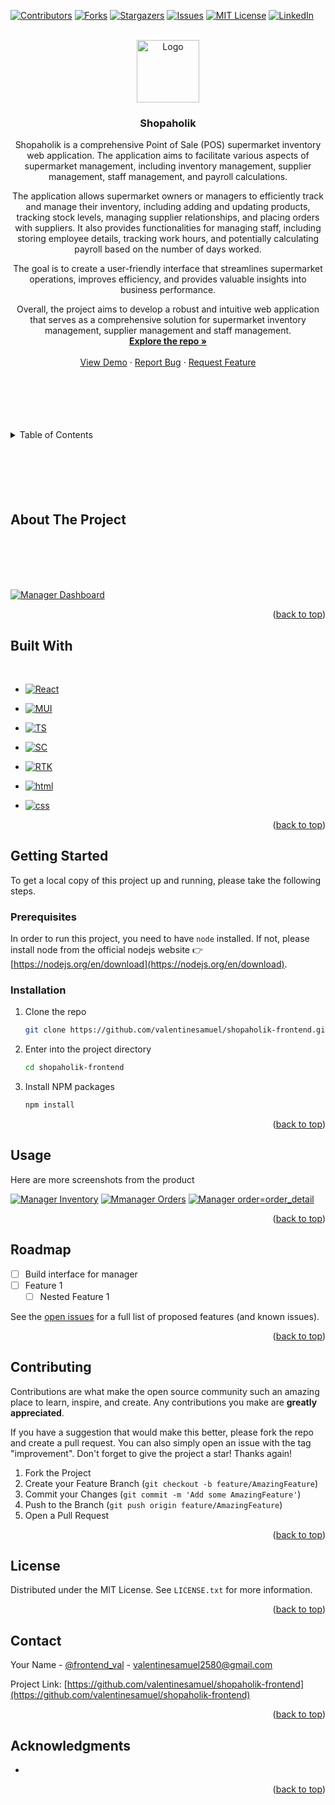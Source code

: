 <a name="readme-top"></a>

[![Contributors][contributors-shield]][contributors-url]
[![Forks][forks-shield]][forks-url]
[![Stargazers][stars-shield]][stars-url]
[![Issues][issues-shield]][issues-url]
[![MIT License][license-shield]][license-url]
[![LinkedIn][linkedin-shield]][linkedin-url]

<!-- PROJECT LOGO -->
<br />
<div align="center">
  <a href="https://github.com/valentinesamuel/shopaholik-frontend">
    <img src="./src/assets/images/shopaholik-logo.svg" alt="Logo" height="100" width="100">
  </a>

<h3 align="center"><b>Shopaholik</b></h3>

  <p align="center">
Shopaholik is a comprehensive Point of Sale (POS) supermarket inventory web application. The application aims to facilitate various aspects of supermarket management, including inventory management, supplier management, staff management, and payroll calculations.

The application allows supermarket owners or managers to efficiently track and manage their inventory, including adding and updating products, tracking stock levels, managing supplier relationships, and placing orders with suppliers. It also provides functionalities for managing staff, including storing employee details, tracking work hours, and potentially calculating payroll based on the number of days worked.

The goal is to create a user-friendly interface that streamlines supermarket operations, improves efficiency, and provides valuable insights into business performance.

Overall, the project aims to develop a robust and intuitive web application that serves as a comprehensive solution for supermarket inventory management, supplier management and staff management.
<br />
<a href="https://github.com/valentinesamuel/shopaholik-frontend"><strong>Explore the repo »</strong></a>
<br />
<br />
<a href="https://github.com/valentinesamuel/shopaholik-frontend">View Demo</a>
·
<a href="https://github.com/valentinesamuel/shopaholik-frontend/issues">Report Bug</a>
·
<a href="https://github.com/valentinesamuel/shopaholik-frontend/issues">Request Feature</a>
  </p>
</div>

<br/>
<br/>
<br/>
<br/>
<br/>

<!-- TABLE OF CONTENTS -->
<details>
  <summary>Table of Contents</summary>
  <ol>
    <li>
      <a href="#about-the-project">About The Project</a>
      <ul>
        <li><a href="#built-with">Built With</a></li>
      </ul>
    </li>
    <li>
      <a href="#getting-started">Getting Started</a>
      <ul>
        <li><a href="#prerequisites">Prerequisites</a></li>
        <li><a href="#installation">Installation</a></li>
      </ul>
    </li>
    <li><a href="#usage">Usage</a></li>
    <li><a href="#roadmap">Roadmap</a></li>
    <li><a href="#contributing">Contributing</a></li>
    <li><a href="#license">License</a></li>
    <li><a href="#contact">Contact</a></li>
    <li><a href="#acknowledgments">Acknowledgments</a></li>
  </ol>
</details>

<!-- ABOUT THE PROJECT -->
<br/>
<br/>
<br/>
<br/>
<br/>

## About The Project

<br/>
<br/>
<br/>
<br/>

[![Manager Dashboard][product-screenshot-1]](https://example.com)

<p align="right">(<a href="#readme-top">back to top</a>)</p>

## Built With

<br/>

- [![React][React]][React-url]

- [![MUI][mui]][mui-url]

- [![TS][typescript]][typescript-url]

- [![SC][styled-components]][styled-components-url]

- [![RTK][rtk]][rtk-url]

- [![html][html]][html-url]

- [![css][css]][css-url]

<p align="right">(<a href="#readme-top">back to top</a>)</p>

<!-- GETTING STARTED -->

## Getting Started

To get a local copy of this project up and running, please take the following steps.

### Prerequisites

In order to run this project, you need to have `node` installed. If not, please install node from the official nodejs website 👉 [https://nodejs.org/en/download](https://nodejs.org/en/download).

### Installation

1. Clone the repo
   ```sh
   git clone https://github.com/valentinesamuel/shopaholik-frontend.git
   ```
2. Enter into the project directory
   ```sh
   cd shopaholik-frontend
   ```
3. Install NPM packages
   ```sh
   npm install
   ```

<p align="right">(<a href="#readme-top">back to top</a>)</p>

<!-- USAGE EXAMPLES -->

## Usage

<p>
Here are more screenshots from the product
</p>

[![Manager Inventory][product-screenshot-2]](https://example.com)
[![Mmanager Orders][product-screenshot-3]](https://example.com)
[![Manager order=order_detail][product-screenshot-4]](https://example.com)

<p align="right">(<a href="#readme-top">back to top</a>)</p>

<!-- ROADMAP -->

## Roadmap

- [ ] Build interface for manager
- [ ] Feature 1
  - [ ] Nested Feature 1

See the [open issues](https://github.com/valentinesamuel/shopaholik-frontend/issues) for a full list of proposed features (and known issues).

<p align="right">(<a href="#readme-top">back to top</a>)</p>

<!-- CONTRIBUTING -->

## Contributing

Contributions are what make the open source community such an amazing place to learn, inspire, and create. Any contributions you make are **greatly appreciated**.

If you have a suggestion that would make this better, please fork the repo and create a pull request. You can also simply open an issue with the tag "improvement".
Don't forget to give the project a star! Thanks again!

1. Fork the Project
2. Create your Feature Branch (`git checkout -b feature/AmazingFeature`)
3. Commit your Changes (`git commit -m 'Add some AmazingFeature'`)
4. Push to the Branch (`git push origin feature/AmazingFeature`)
5. Open a Pull Request

<p align="right">(<a href="#readme-top">back to top</a>)</p>

<!-- LICENSE -->

## License

Distributed under the MIT License. See `LICENSE.txt` for more information.

<p align="right">(<a href="#readme-top">back to top</a>)</p>

<!-- CONTACT -->

## Contact

Your Name - [@frontend_val](https://twitter.com/frontend_val) - valentinesamuel2580@gmail.com

Project Link: [https://github.com/valentinesamuel/shopaholik-frontend](https://github.com/valentinesamuel/shopaholik-frontend)

<p align="right">(<a href="#readme-top">back to top</a>)</p>

<!-- ACKNOWLEDGMENTS -->

## Acknowledgments

- []()


<p align="right">(<a href="#readme-top">back to top</a>)</p>

<!-- MARKDOWN LINKS & IMAGES -->
<!-- https://www.markdownguide.org/basic-syntax/#reference-style-links -->

[contributors-shield]: https://img.shields.io/github/contributors/valentinesamuel/shopaholik-frontend.svg?style=for-the-badge
[contributors-url]: https://github.com/valentinesamuel/shopaholik-frontend/graphs/contributors
[forks-shield]: https://img.shields.io/github/forks/valentinesamuel/shopaholik-frontend.svg?style=for-the-badge
[forks-url]: https://github.com/valentinesamuel/shopaholik-frontend/network/members
[stars-shield]: https://img.shields.io/github/stars/valentinesamuel/shopaholik-frontend.svg?style=for-the-badge
[stars-url]: https://github.com/valentinesamuel/shopaholik-frontend/stargazers
[issues-shield]: https://img.shields.io/github/issues/valentinesamuel/shopaholik-frontend.svg?style=for-the-badge
[issues-url]: https://github.com/valentinesamuel/shopaholik-frontend/issues
[license-shield]: https://img.shields.io/github/license/valentinesamuel/shopaholik-frontend.svg?style=for-the-badge
[license-url]: https://github.com/valentinesamuel/shopaholik-frontend/blob/master/LICENSE.txt
[linkedin-shield]: https://img.shields.io/badge/-LinkedIn-black.svg?style=for-the-badge&logo=linkedin&colorB=555
[linkedin-url]: https://linkedin.com/in/samuel-val
[product-screenshot-1]: ./src/assets/images/manager-shot-1.png
[product-screenshot-2]: ./src/assets/images/manager-shot-2.png
[product-screenshot-3]: ./src/assets/images/manager-shot-3.png
[product-screenshot-4]: ./src/assets/images/manager-shot-4.png
[React]: https://img.shields.io/badge/React-20232A?style=for-the-badge&logo=react&logoColor=61DAFB
[React-url]: https://reactjs.org/
[mui-url]: https://mui.com/
[mui]: https://img.shields.io/badge/MATERIAL%20UI-%23007FFF?style=for-the-badge&logo=mui&logoColor=white
[typescript-url]: https://www.typescriptlang.org/
[typescript]: https://img.shields.io/badge/TypeScript-007ACC?style=for-the-badge&logo=typescript&logoColor=white
[styled-components-url]: https://styled-components.com/
[styled-components]: https://img.shields.io/badge/styled--components-DB7093?style=for-the-badge&logo=styled-components&logoColor=white
[rtk-url]: https://redux-toolkit.js.org/
[rtk]: https://img.shields.io/badge/Redux-593D88?style=for-the-badge&logo=redux&logoColor=white
[html-url]: https://en.wikipedia.org/wiki/HTML
[html]: https://img.shields.io/badge/HTML5-E34F26?style=for-the-badge&logo=html5&logoColor=white
[css-url]: https://en.wikipedia.org/wiki/CSS
[css]: https://img.shields.io/badge/CSS3-1572B6?style=for-the-badge&logo=css3&logoColor=white
